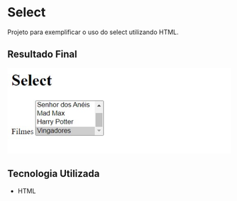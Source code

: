 # Select
Projeto para exemplificar o uso do select utilizando HTML.

## Resultado Final

[<img src="./resultado.jpg" alt="select usando HTML">](https://priscila199.github.io/select/)

## Tecnologia Utilizada
- HTML